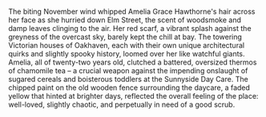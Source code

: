 The biting November wind whipped Amelia Grace Hawthorne's hair across her face as she hurried down Elm Street, the scent of woodsmoke and damp leaves clinging to the air.  Her red scarf, a vibrant splash against the greyness of the overcast sky, barely kept the chill at bay.  The towering Victorian houses of Oakhaven, each with their own unique architectural quirks and slightly spooky history, loomed over her like watchful giants.  Amelia, all of twenty-two years old, clutched a battered, oversized thermos of chamomile tea – a crucial weapon against the impending onslaught of sugared cereals and boisterous toddlers at the Sunnyside Day Care.  The chipped paint on the old wooden fence surrounding the daycare, a faded yellow that hinted at brighter days, reflected the overall feeling of the place: well-loved, slightly chaotic, and perpetually in need of a good scrub.
